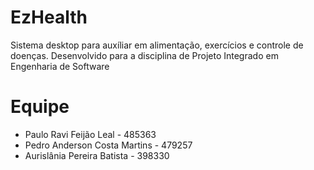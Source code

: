 # EzHealth
Sistema desktop para auxíliar em alimentação, exercícios e controle de doenças. Desenvolvido para a disciplina de Projeto Integrado em Engenharia de Software

# Equipe
- Paulo Ravi Feijão Leal - 485363
- Pedro Anderson Costa Martins - 479257 
- Aurislânia Pereira Batista - 398330 
